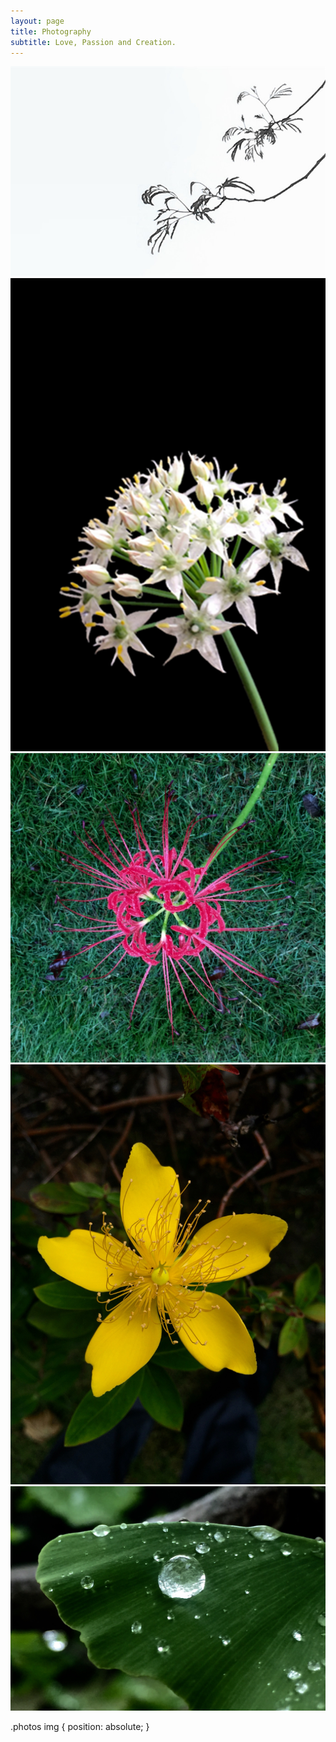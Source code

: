 ```yaml
---
layout: page
title: Photography
subtitle: Love, Passion and Creation.
---
```




<div class="photos"> 
    <img src="img/PhotoGallery/WechatIMG1.jpeg" /> 
    <img src="img/PhotoGallery/WechatIMG2.jpeg" /> 
    <img src="img/PhotoGallery/WechatIMG38.jpeg" /> 
    <img src="img/PhotoGallery/WechatIMG39.jpeg" /> 
    <img src="img/PhotoGallery/銀杏葉上的露珠.jpeg" /> 
</div>

.photos img {
    position: absolute;
}
